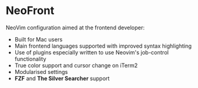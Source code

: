 NeoFront
========

NeoVim configuration aimed at the frontend developer:

- Built for Mac users
- Main frontend languages supported with improved syntax highlighting
- Use of plugins especially written to use Neovim's job-control functionality
- True color support and cursor change on iTerm2
- Modularised settings
- **FZF** and **The Silver Searcher** support